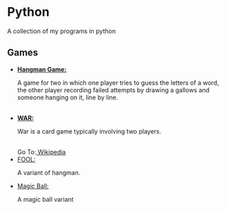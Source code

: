 # Python
A collection of my programs in python

<h2>Games</h2>

<ul>
  <li>
    <a href="MyHangman.py"><b>Hangman Game:</b></a>
    <p> A game for two in which one player tries to guess the letters of a word, the other player recording failed attempts by drawing a gallows and someone hanging on it, line by line.
    </p>
  </li>
  <br>
  
<li>
<a href="MyCardWar.py"><b>WAR:</b></a> 
<p>War is a card game typically involving two players.</p>
<br>
Go To:<a href="https://en.wikipedia.org/wiki/War_(card_game)"> Wikipedia</a>
</li>

 <li>
    <a href="fool.py">FOOL:</a>
    <p>A variant of hangman.</p>
  </li>
  
  <li>
    <a href="magicball_fate.py">Magic Ball:</a>
    <p>A magic ball variant</p>
  </li>
  
  

</ul>
  

